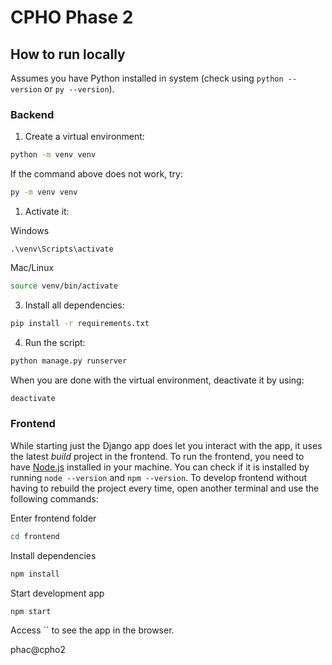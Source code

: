 # CPHO Phase 2

## How to run locally

Assumes you have Python installed in system (check using `python --version` or `py --version`).

### Backend

1. Create a virtual environment:

```bash
python -m venv venv
```

If the command above does not work, try:

```bash
py -m venv venv
```

1. Activate it:

Windows

```
.\venv\Scripts\activate
```

Mac/Linux

```bash
source venv/bin/activate
```

3. Install all dependencies:

```bash
pip install -r requirements.txt
```

4. Run the script:

```bash
python manage.py runserver
```

When you are done with the virtual environment, deactivate it by using:

```bash
deactivate
```

### Frontend

While starting just the Django app does let you interact with the app, it uses the latest _build_ project in the frontend.
To run the frontend, you need to have [Node.js](https://nodejs.org/en/) installed in your machine. You can check if it is installed by running `node --version` and `npm --version`.
To develop frontend without having to rebuild the project every time, open another terminal and use the following commands:

Enter frontend folder

```bash
cd frontend
```

Install dependencies

```bash
npm install
```

Start development app

```bash
npm start
```

Access `` to see the app in the browser.

phac@cpho2
